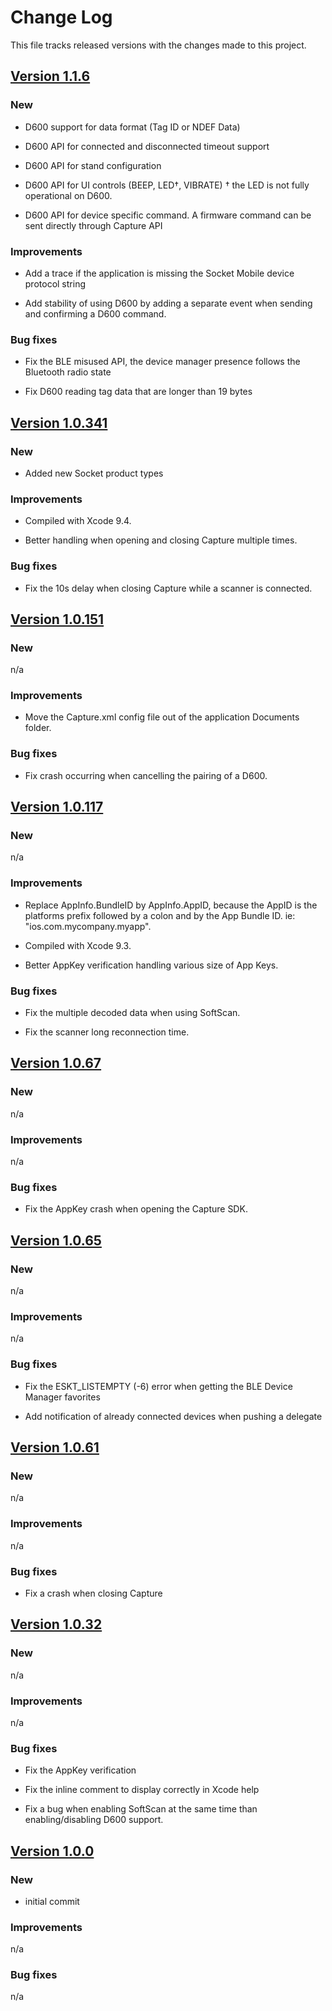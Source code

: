 # Change Log
This file tracks released versions with the changes made to this project.

## [Version 1.1.6](https://github.com/SocketMobile/cocoapods-capture-obj-c/releases/tag/1.1.6)
### New
  * D600 support for data format (Tag ID or NDEF Data)

  * D600 API for connected and disconnected timeout support

  * D600 API for stand configuration

  * D600 API for UI controls (BEEP, LED†, VIBRATE)
    † the LED is not fully operational on D600.

  * D600 API for device specific command. A firmware command can be sent 
    directly through Capture API

### Improvements
  * Add a trace if the application is missing the Socket Mobile device protocol string

  * Add stability of using D600 by adding a separate event when sending and confirming
    a D600 command.

### Bug fixes
  * Fix the BLE misused API, the device manager presence follows the Bluetooth radio state

  * Fix D600 reading tag data that are longer than 19 bytes

## [Version 1.0.341](https://github.com/SocketMobile/cocoapods-capture-obj-c/releases/tag/1.0.341)
### New
  * Added new Socket product types

### Improvements
  * Compiled with Xcode 9.4.

  * Better handling when opening and closing Capture multiple times.

### Bug fixes
  * Fix the 10s delay when closing Capture while a scanner is connected.


## [Version 1.0.151](https://github.com/SocketMobile/cocoapods-capture-obj-c/releases/tag/1.0.151)

### New
n/a

### Improvements
  * Move the Capture.xml config file out of the application Documents folder.

### Bug fixes
  * Fix crash occurring when cancelling the pairing of a D600.

## [Version 1.0.117](https://github.com/SocketMobile/cocoapods-capture-obj-c/releases/tag/1.0.117)  

### New
n/a

### Improvements
  * Replace AppInfo.BundleID by AppInfo.AppID, because the AppID is the platforms
  prefix followed by a colon and by the App Bundle ID. ie: "ios.com.mycompany.myapp".

  * Compiled with Xcode 9.3.

  * Better AppKey verification handling various size of App Keys.

### Bug fixes
  * Fix the multiple decoded data when using SoftScan.

  * Fix the scanner long reconnection time.


## [Version 1.0.67](https://github.com/SocketMobile/cocoapods-capture-obj-c/releases/tag/1.0.67)  

### New
n/a

### Improvements
n/a

### Bug fixes
  * Fix the AppKey crash when opening the Capture SDK.

## [Version 1.0.65](https://github.com/SocketMobile/cocoapods-capture-obj-c/releases/tag/1.0.65)  

### New
n/a

### Improvements
n/a

### Bug fixes
  * Fix the ESKT_LISTEMPTY (-6) error when getting the BLE Device Manager favorites

  * Add notification of already connected devices when pushing a delegate

## [Version 1.0.61](https://github.com/SocketMobile/cocoapods-capture-obj-c/releases/tag/1.0.61)  

### New
n/a

### Improvements
n/a

### Bug fixes
  * Fix a crash when closing Capture

## [Version 1.0.32](https://github.com/SocketMobile/cocoapods-capture-obj-c/releases/tag/1.0.32)

### New
n/a

### Improvements
n/a

### Bug fixes  
  * Fix the AppKey verification

  * Fix the inline comment to display correctly in Xcode help

  * Fix a bug when enabling SoftScan at the same time than enabling/disabling
    D600 support.

## [Version 1.0.0](https://github.com/SocketMobile/cocoapods-capture-obj-c/releases/tag/1.0.0)  

### New
  * initial commit

### Improvements
n/a

### Bug fixes
n/a
